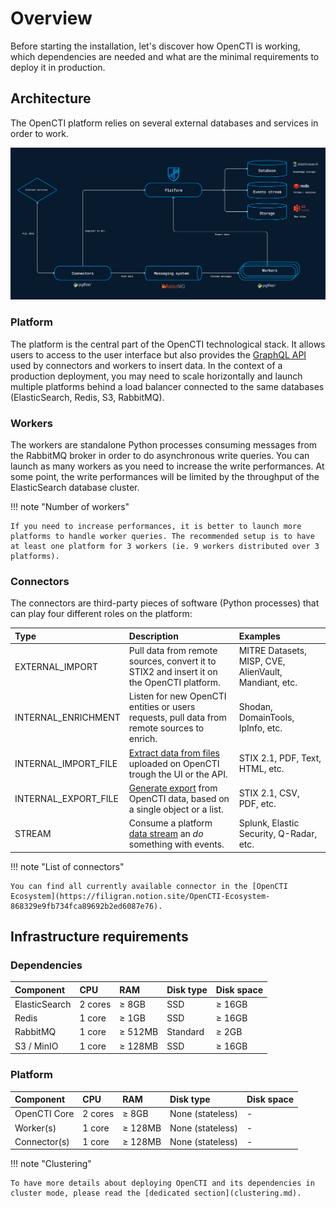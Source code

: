 # Overview

Before starting the installation, let's discover how OpenCTI is working, which dependencies are needed and what are the minimal requirements to deploy it in production.

## Architecture

The OpenCTI platform relies on several external databases and services in order to work.

![Architecture](assets/architecture.png)

### Platform

The platform is the central part of the OpenCTI technological stack. It allows users to access to the user interface but also provides the [GraphQL API](https://graphql.org) used by connectors and workers to insert data. In the context of a production deployment, you may need to scale horizontally and launch multiple platforms behind a load balancer connected to the same databases (ElasticSearch, Redis, S3, RabbitMQ).

### Workers

The workers are standalone Python processes consuming messages from the RabbitMQ broker in order to do asynchronous write queries. You can launch as many workers as you need to increase the write performances. At some point, the write performances will be limited by the throughput of the ElasticSearch database cluster.

!!! note "Number of workers"

    If you need to increase performances, it is better to launch more platforms to handle worker queries. The recommended setup is to have at least one platform for 3 workers (ie. 9 workers distributed over 3 platforms).

### Connectors

The connectors are third-party pieces of software (Python processes) that can play four different roles on the platform:

| Type                 | Description                                                                                         | Examples                                                |
| :------------------- | :-------------------------------------------------------------------------------------------------- | :------------------------------------------------------ |
| EXTERNAL_IMPORT      | Pull data from remote sources, convert it to STIX2 and insert it on the OpenCTI platform.           | MITRE Datasets, MISP, CVE, AlienVault, Mandiant, etc.   |
| INTERNAL_ENRICHMENT  | Listen for new OpenCTI entities or users requests, pull data from remote sources to enrich.         | Shodan, DomainTools, IpInfo, etc.                       |
| INTERNAL_IMPORT_FILE | [Extract data from files](../usage/import-files.md) uploaded on OpenCTI trough the UI or the API.        | STIX 2.1, PDF, Text, HTML, etc.                         |
| INTERNAL_EXPORT_FILE | [Generate export](../usage/export-structured.md) from OpenCTI data, based on a single object or a list.       | STIX 2.1, CSV, PDF, etc.                                |
| STREAM               | Consume a platform [data stream](../usage/feeds.md) an _do_ something with events.              | Splunk, Elastic Security, Q-Radar, etc.                 |

!!! note "List of connectors"
    
    You can find all currently available connector in the [OpenCTI Ecosystem](https://filigran.notion.site/OpenCTI-Ecosystem-868329e9fb734fca89692b2ed6087e76).

## Infrastructure requirements

### Dependencies

| Component        | CPU         | RAM          | Disk type                    | Disk space      |
| :--------------- | :---------- | :----------- | :--------------------------- | :-------------- |
| ElasticSearch    | 2 cores     | ≥ 8GB        | SSD                          | ≥ 16GB          |
| Redis            | 1 core      | ≥ 1GB        | SSD                          | ≥ 16GB          |
| RabbitMQ         | 1 core      | ≥ 512MB      | Standard                     | ≥ 2GB           |
| S3 / MinIO       | 1 core      | ≥ 128MB      | SSD                          | ≥ 16GB          |


### Platform

| Component        | CPU         | RAM          | Disk type                         | Disk space      |
| :--------------- | :---------- | :----------- | :-------------------------------- | :-------------- |
| OpenCTI Core     | 2 cores     | ≥ 8GB        | None (stateless)                  | -               |
| Worker(s)        | 1 core      | ≥ 128MB      | None (stateless)                  | -               |
| Connector(s)     | 1 core      | ≥ 128MB      | None (stateless)                  | -               |

!!! note "Clustering"
    
    To have more details about deploying OpenCTI and its dependencies in cluster mode, please read the [dedicated section](clustering.md).